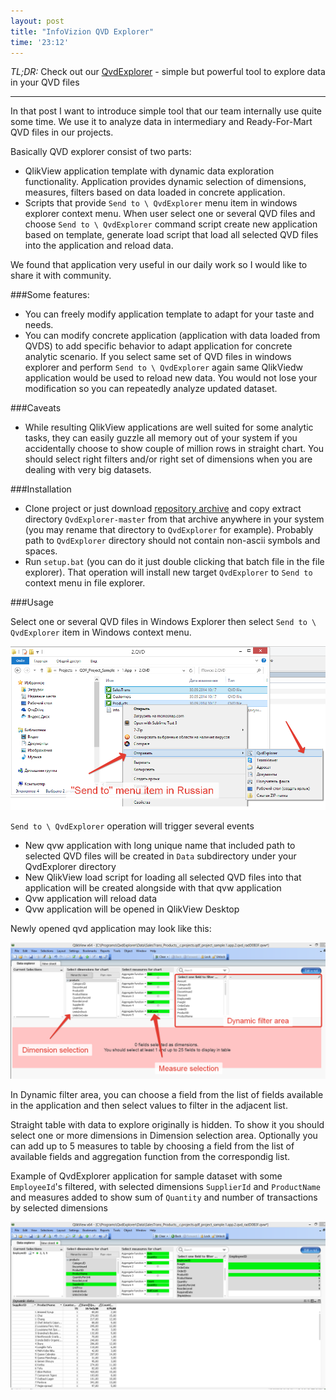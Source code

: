 ```yaml
--- 
layout: post
title: "InfoVizion QVD Explorer"
time: '23:12'
---
```


*TL;DR:* Check out our [QvdExplorer](https://github.com/inqlik/QvdExplorer) - simple but powerful tool to explore data in your QVD files

----

In that post I want to introduce simple tool that our team internally use quite some time. 
We use it to analyze data in intermediary and Ready-For-Mart QVD files in our projects.

Basically QVD explorer consist of two parts:

- QlikView application template with dynamic data exploration functionality. Application provides dynamic selection of dimensions, measures, filters based on data loaded in concrete application. 
- Scripts that provide `Send to \ QvdExplorer` menu item in windows explorer context menu. When user select one or several QVD files and choose `Send to \ QvdExplorer` command script create new application based on template, generate load script that load all selected QVD files into the application and reload data.

We found that application very useful in our daily work so I would like to share it with community.

###Some features:

- You can freely modify application template to adapt for your taste and needs.
- You can modify concrete application (application with data loaded from QVDS) to add specific behavior to adapt application for concrete analytic scenario. If you select same set of QVD files in windows explorer and perform `Send to \ QvdExplorer` again same QlikViedw application would be used to reload new data. You would not lose your modification so you can repeatedly analyze updated dataset.

###Caveats

- While resulting QlikView applications are well suited for some analytic tasks, they can easily guzzle all memory out of your system if you accidentally choose to show couple of million rows in straight chart. You should select right filters and/or right set of dimensions when you are dealing with very big datasets.   


###Installation

- Clone project or just download [repository archive](https://github.com/inqlik/QvdExplorer/archive/master.zip) and copy extract directory `QvdExplorer-master` from that archive anywhere in your system (you may rename that directory to `QvdExplorer` for example). Probably path to `QvdExplorer` directory should not contain non-ascii symbols and spaces. 
- Run `setup.bat` (you can do it just double clicking that batch file in the file explorer). That operation will install new target `QvdExplorer` to `Send to` context menu in file explorer.

###Usage

Select one or several QVD files in Windows Explorer then select `Send to \ QvdExplorer` item in Windows context menu. 

<img src="/images/send-to-qvdexplorer.png" alt="Image 1" width="700">


`Send to \ QvdExplorer` operation will trigger several events

- New qvw application with long unique name that included path to selected QVD files will be created in `Data` subdirectory under your QvdExplorer directory
- New QlikView load script for loading all selected QVD files into that application will be created alongside with that qvw application
- Qvw application will reload data
- Qvw application will be opened in QlikView Desktop

Newly opened qvd application may look like this:


<img src="/images/qvdexplorer-newly-opened.png" alt="Image 2" width="700">



In Dynamic filter area, you can choose a field from the list of fields available in the application and then select values to filter in the adjacent list.


Straight table with data to explore originally is hidden. To show it you should select one or more dimensions in Dimension selection area. Optionally you can add up to 5 measures to table by choosing a field from the list of available fields and aggregation function from the correspondig list.

Example of QvdExplorer application for sample dataset with some `EmployeeId`'s filtered, with selected dimensions `SupplierId` and `ProductName` and measures added to show sum of `Quantity` and number of transactions by selected dimensions

<img src="/images/qvdexplorer.png" alt="Image 3" width="700">


